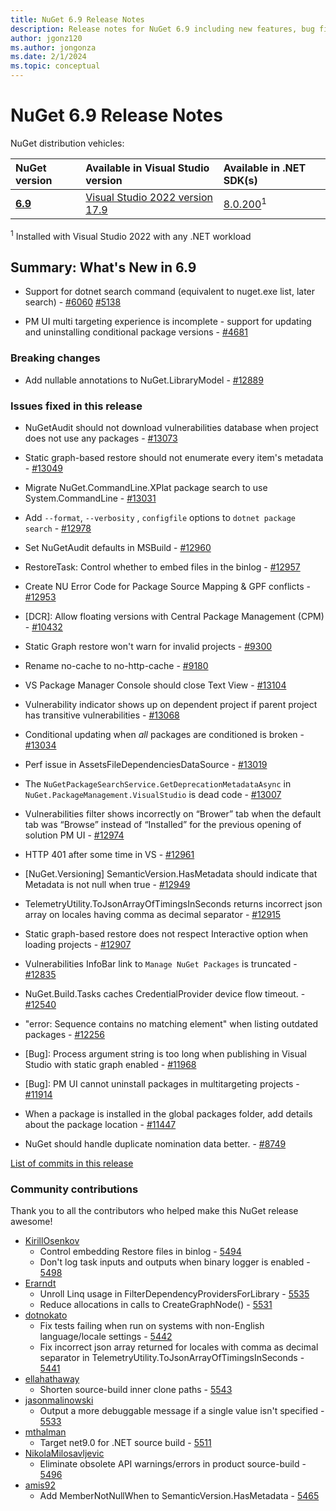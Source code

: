 ```yaml
---
title: NuGet 6.9 Release Notes
description: Release notes for NuGet 6.9 including new features, bug fixes, and DCRs.
author: jgonz120
ms.author: jongonza
ms.date: 2/1/2024
ms.topic: conceptual
---
```


# NuGet 6.9 Release Notes

NuGet distribution vehicles:

| NuGet version | Available in Visual Studio version | Available in .NET SDK(s) |
|:---|:---|:---|
| [**6.9**](https://nuget.org/downloads) | [Visual Studio 2022 version 17.9](https://visualstudio.microsoft.com/downloads/) | [8.0.200](https://dotnet.microsoft.com/download/dotnet/8.0)<sup>1</sup> |

<sup>1</sup> Installed with Visual Studio 2022 with any .NET workload

## Summary: What's New in 6.9

* Support for dotnet search command (equivalent to nuget.exe list, later search) - [#6060](https://github.com/NuGet/Home/issues/6060) [#5138](https://github.com/NuGet/Home/issues/5138)

* PM UI multi targeting experience is incomplete - support for updating and uninstalling conditional package versions - [#4681](https://github.com/NuGet/Home/issues/4681)

### Breaking changes

* Add nullable annotations to NuGet.LibraryModel - [#12889](https://github.com/NuGet/Home/issues/12889)

### Issues fixed in this release

* NuGetAudit should not download vulnerabilities database when project does not use any packages - [#13073](https://github.com/NuGet/Home/issues/13073)

* Static graph-based restore should not enumerate every item's metadata - [#13049](https://github.com/NuGet/Home/issues/13049)

* Migrate NuGet.CommandLine.XPlat package search to use System.CommandLine - [#13031](https://github.com/NuGet/Home/issues/13031)

* Add `--format`, `--verbosity` , `configfile` options to `dotnet package search` - [#12978](https://github.com/NuGet/Home/issues/12978)

* Set NuGetAudit defaults in MSBuild - [#12960](https://github.com/NuGet/Home/issues/12960)

* RestoreTask: Control whether to embed files in the binlog - [#12957](https://github.com/NuGet/Home/issues/12957)

* Create NU Error Code for Package Source Mapping & GPF conflicts - [#12953](https://github.com/NuGet/Home/issues/12953)

* [DCR]: Allow floating versions with Central Package Management (CPM) - [#10432](https://github.com/NuGet/Home/issues/10432)

* Static Graph restore won't warn for invalid projects - [#9300](https://github.com/NuGet/Home/issues/9300)

* Rename no-cache to no-http-cache - [#9180](https://github.com/NuGet/Home/issues/9180)

* VS Package Manager Console should close Text View - [#13104](https://github.com/NuGet/Home/issues/13104)

* Vulnerability indicator shows up on dependent project if parent project has transitive vulnerabilities - [#13068](https://github.com/NuGet/Home/issues/13068)

* Conditional updating when *all*  packages are conditioned is broken - [#13034](https://github.com/NuGet/Home/issues/13034)

* Perf issue in AssetsFileDependenciesDataSource - [#13019](https://github.com/NuGet/Home/issues/13019)

* The `NuGetPackageSearchService.GetDeprecationMetadataAsync` in `NuGet.PackageManagement.VisualStudio` is dead code - [#13007](https://github.com/NuGet/Home/issues/13007)

* Vulnerabilities filter shows incorrectly on “Brower” tab when the default tab was “Browse” instead of “Installed” for the previous opening of solution PM UI   - [#12974](https://github.com/NuGet/Home/issues/12974)

* HTTP 401 after some time in VS - [#12961](https://github.com/NuGet/Home/issues/12961)

* [NuGet.Versioning] SemanticVersion.HasMetadata should indicate that Metadata is not null when true - [#12949](https://github.com/NuGet/Home/issues/12949)

* TelemetryUtility.ToJsonArrayOfTimingsInSeconds returns incorrect json array on locales having comma as decimal separator - [#12915](https://github.com/NuGet/Home/issues/12915)

* Static graph-based restore does not respect Interactive option when loading projects - [#12907](https://github.com/NuGet/Home/issues/12907)

* Vulnerabilities InfoBar link to `Manage NuGet Packages` is truncated - [#12835](https://github.com/NuGet/Home/issues/12835)

* NuGet.Build.Tasks caches CredentialProvider device flow timeout. - [#12540](https://github.com/NuGet/Home/issues/12540)

* "error: Sequence contains no matching element" when listing outdated packages - [#12256](https://github.com/NuGet/Home/issues/12256)

* [Bug]: Process argument string is too long when publishing in Visual Studio with static graph enabled - [#11968](https://github.com/NuGet/Home/issues/11968)

* [Bug]: PM UI cannot uninstall packages in multitargeting projects - [#11914](https://github.com/NuGet/Home/issues/11914)

* When a package is installed in the global packages folder, add details about the package location - [#11447](https://github.com/NuGet/Home/issues/11447)

* NuGet should handle duplicate nomination data better.  - [#8749](https://github.com/NuGet/Home/issues/8749)

[List of commits in this release](https://github.com/NuGet/NuGet.Client/compare/6.9.0.74...6.8.0.131)

### Community contributions

Thank you to all the contributors who helped make this NuGet release awesome!

* [KirillOsenkov](https://github.com/KirillOsenkov)
  * Control embedding Restore files in binlog - [5494](https://github.com/NuGet/NuGet.Client/pull/5494)
  * Don't log task inputs and outputs when binary logger is enabled - [5498](https://github.com/NuGet/NuGet.Client/pull/5498)
* [Erarndt](https://github.com/Erarndt)
  * Unroll Linq usage in FilterDependencyProvidersForLibrary - [5535](https://github.com/NuGet/NuGet.Client/pull/5535)
  * Reduce allocations in calls to CreateGraphNode() - [5531](https://github.com/NuGet/NuGet.Client/pull/5531)
* [dotnokato](https://github.com/dotnokato)
  * Fix tests failing when run on systems with non-English language/locale settings - [5442](https://github.com/NuGet/NuGet.Client/pull/5442)
  * Fix incorrect json array returned for locales with comma as decimal separator in TelemetryUtility.ToJsonArrayOfTimingsInSeconds - [5441](https://github.com/NuGet/NuGet.Client/pull/5441)
* [ellahathaway](https://github.com/ellahathaway)
  * Shorten source-build inner clone paths - [5543](https://github.com/NuGet/NuGet.Client/pull/5543)
* [jasonmalinowski](https://github.com/jasonmalinowski)
  * Output a more debuggable message if a single value isn't specified - [5533](https://github.com/NuGet/NuGet.Client/pull/5533)
* [mthalman](https://github.com/mthalman)
  * Target net9.0 for .NET source build - [5511](https://github.com/NuGet/NuGet.Client/pull/5511)
* [NikolaMilosavljevic](https://github.com/NikolaMilosavljevic)
  * Eliminate obsolete API warnings/errors in product source-build - [5496](https://github.com/NuGet/NuGet.Client/pull/5496)
* [amis92](https://github.com/amis92)
  * Add MemberNotNullWhen to SemanticVersion.HasMetadata - [5465](https://github.com/NuGet/NuGet.Client/pull/5465)